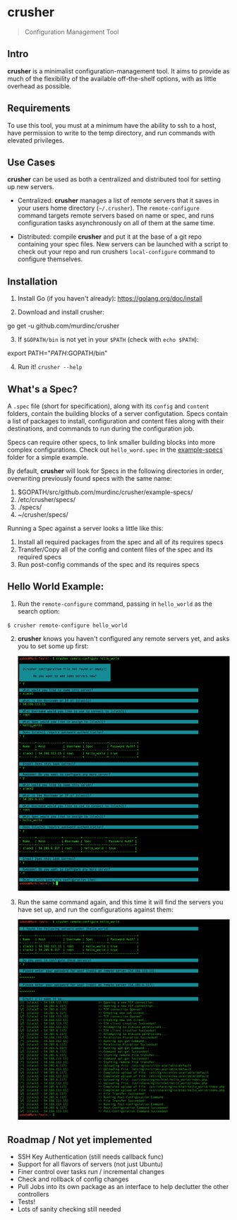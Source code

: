 # crusher
> Configuration Management Tool

## Intro
**crusher** is a minimalist configuration-management tool. It aims to provide as much of the flexibility of the available off-the-shelf options, with as little overhead as possible. 

## Requirements
To use this tool, you must at a minimum have the ability to ssh to a host, have permission to write to the temp directory, and run commands with elevated privileges. 

## Use Cases
**crusher** can be used as both a centralized and distributed tool for setting up new servers. 

- Centralized:
**crusher** manages a list of remote servers that it saves in your users home directory (`~/.crusher`). The `remote-configure` command targets remote servers based on name or spec, and runs configuration tasks asynchronously on all of them at the same time.

- Distributed:
compile **crusher** and put it at the base of a git repo containing your spec files. New servers can be launched with a script to check out your repo and run crushers `local-configure` command to configure themselves.

## Installation
1. Install Go (if you haven't already): https://golang.org/doc/install

2. Download and install crusher:

  go get -u github.com/murdinc/crusher
	
3. If `$GOPATH/bin` is not yet in your `$PATH` (check with `echo $PATH`): 

  export PATH="$PATH:$GOPATH/bin"

4. Run it! `crusher --help`

## What's a Spec? 
A `.spec` file (short for specification), along with its `config` and `content` folders, contain the building blocks of a server configutation. Specs contain a list of packages to install, configuration and content files along with their destinations, and commands to run during the configuration job.

Specs can require other specs, to link smaller building blocks into more complex configurations. Check out `hello_word.spec` in the [example-specs](https://github.com/murdinc/crusher/tree/master/example-specs) folder for a simple example. 

By default, **crusher** will look for Specs in the following directories in order, overwriting previously found specs with the same name: 

1. $GOPATH/src/github.com/murdinc/crusher/example-specs/
2. /etc/crusher/specs/
3. ./specs/
4. ~/crusher/specs/

Running a Spec against a server looks a little like this:

1. Install all required packages from the spec and all of its requires specs
2. Transfer/Copy all of the config and content files of the spec and its required specs
3. Run post-config commands of the spec and its requires specs

## Hello World Example: 
1. Run the `remote-configure` command, passing in `hello_world` as the search option:

  `$ crusher remote-configure hello_world`
  
2. **crusher** knows you haven't configured any remote servers yet, and asks you to set some up first: 

	![setup](screenshots/setup.png)

3. Run the same command again, and this time it will find the servers you have set up, and run the configurations against them:

	![remote-configure](screenshots/remote-configure.png)

## Roadmap / Not yet implemented
- SSH Key Authentication (still needs callback func)
- Support for all flavors of servers (not just Ubuntu)
- Finer control over tasks run / incremental changes
- Check and rollback of config changes
- Pull Jobs into its own package as an interface to help declutter the other controllers
- Tests!
- Lots of sanity checking still needed
